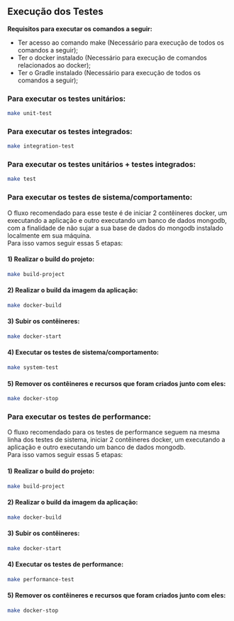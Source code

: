 ## Execução dos Testes
**Requisitos para executar os comandos a seguir:**
 - Ter acesso ao comando make (Necessário para execução de todos os comandos a seguir);
 - Ter o docker instalado (Necessário para execução de comandos relacionados ao docker);
 - Ter o Gradle instalado (Necessário para execução de todos os comandos a seguir);

### Para executar os testes unitários:
```sh
make unit-test
```

### Para executar os testes integrados:
```sh
make integration-test
```

### Para executar os testes unitários + testes integrados:
```sh
make test
```

### Para executar os testes de sistema/comportamento:
O fluxo recomendado para esse teste é de 
iniciar 2 contêineres docker, um executando a aplicação 
e outro executando um banco de dados mongodb, 
com a finalidade de não sujar a sua base de 
dados do mongodb instalado localmente em sua máquina.<br>
Para isso vamos seguir essas 5 etapas:<br>
#### 1) Realizar o build do projeto:
```sh
make build-project
```
#### 2) Realizar o build da imagem da aplicação:
```sh
make docker-build
```
#### 3) Subir os contêineres:
```sh
make docker-start
```
#### 4) Executar os testes de sistema/comportamento:
```sh
make system-test
```
#### 5) Remover os contêineres e recursos que foram criados junto com eles:
```sh
make docker-stop
```

### Para executar os testes de performance:
O fluxo recomendado para os testes de performance seguem 
na mesma linha dos testes de sistema,
iniciar 2 contêineres docker, um executando a aplicação
e outro executando um banco de dados mongodb.<br>
Para isso vamos seguir essas 5 etapas:<br>
#### 1) Realizar o build do projeto:
```sh
make build-project
```
#### 2) Realizar o build da imagem da aplicação:
```sh
make docker-build
```
#### 3) Subir os contêineres:
```sh
make docker-start
```
#### 4) Executar os testes de performance:
```sh
make performance-test
```
#### 5) Remover os contêineres e recursos que foram criados junto com eles:
```sh
make docker-stop
```